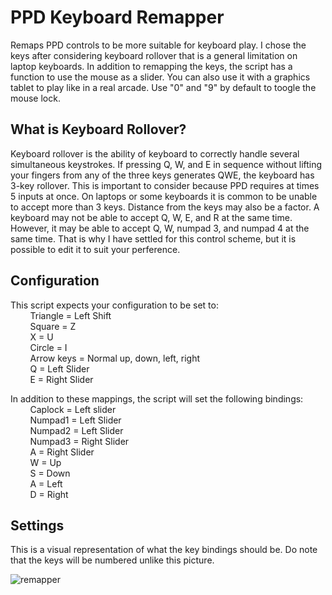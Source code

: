 # PPD Keyboard Remapper
Remaps PPD controls to be more suitable for keyboard play. I chose the keys after considering keyboard rollover that is a general limitation on laptop keyboards. In addition to remapping the keys, the script has a function to use the mouse as a slider. You can also use it with a graphics tablet to play like in a real arcade. Use "0" and "9" by default to toogle the mouse lock.

**What is Keyboard Rollover?**
----------------------------------------------------------------------------------------------------------------------------
Keyboard rollover is the ability of keyboard to correctly handle several simultaneous keystrokes. If pressing Q, W, and E in sequence without lifting your fingers from any of the three keys generates QWE, the keyboard has 3-key rollover. This is important to consider because PPD requires at times 5 inputs at once. On laptops or some keyboards it is common to be unable to accept more than 3 keys. Distance from the keys may also be a factor. A keyboard may not be able to accept Q, W, E, and R at the same time. However, it may be able to accept Q, W, numpad 3, and numpad 4 at the same time. That is why I have settled for this control scheme, but it is possible to edit it to suit your perference.
               
**Configuration**
----------------------------------------------------------------------------------------------------------------------------
This script expects your configuration to be set to:  
        &nbsp;&nbsp;&nbsp;&nbsp;&nbsp;&nbsp;&nbsp;&nbsp;Triangle = Left Shift  
        &nbsp;&nbsp;&nbsp;&nbsp;&nbsp;&nbsp;&nbsp;&nbsp;Square = Z  
        &nbsp;&nbsp;&nbsp;&nbsp;&nbsp;&nbsp;&nbsp;&nbsp;X = U  
        &nbsp;&nbsp;&nbsp;&nbsp;&nbsp;&nbsp;&nbsp;&nbsp;Circle = I  
        &nbsp;&nbsp;&nbsp;&nbsp;&nbsp;&nbsp;&nbsp;&nbsp;Arrow keys = Normal up, down, left, right  
        &nbsp;&nbsp;&nbsp;&nbsp;&nbsp;&nbsp;&nbsp;&nbsp;Q = Left Slider  
        &nbsp;&nbsp;&nbsp;&nbsp;&nbsp;&nbsp;&nbsp;&nbsp;E = Right Slider  

   In addition to these mappings, the script will set the following bindings:  
        &nbsp;&nbsp;&nbsp;&nbsp;&nbsp;&nbsp;&nbsp;&nbsp;Caplock = Left slider  
        &nbsp;&nbsp;&nbsp;&nbsp;&nbsp;&nbsp;&nbsp;&nbsp;Numpad1 = Left Slider  
        &nbsp;&nbsp;&nbsp;&nbsp;&nbsp;&nbsp;&nbsp;&nbsp;Numpad2 = Left Slider  
        &nbsp;&nbsp;&nbsp;&nbsp;&nbsp;&nbsp;&nbsp;&nbsp;Numpad3 = Right Slider  
        &nbsp;&nbsp;&nbsp;&nbsp;&nbsp;&nbsp;&nbsp;&nbsp;A = Right Slider  
        &nbsp;&nbsp;&nbsp;&nbsp;&nbsp;&nbsp;&nbsp;&nbsp;W = Up  
        &nbsp;&nbsp;&nbsp;&nbsp;&nbsp;&nbsp;&nbsp;&nbsp;S = Down  
        &nbsp;&nbsp;&nbsp;&nbsp;&nbsp;&nbsp;&nbsp;&nbsp;A = Left  
        &nbsp;&nbsp;&nbsp;&nbsp;&nbsp;&nbsp;&nbsp;&nbsp;D = Right
  
**Settings**
----------------------------------------------------------------------------------------------------------------------------
This is a visual representation of what the key bindings should be. Do note that the keys will be numbered unlike this picture.

 ![remapper](https://user-images.githubusercontent.com/100814612/158515541-1d314e36-7a3d-42af-a10c-695c57b85757.png)
